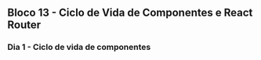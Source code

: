 ## Bloco 13 - Ciclo de Vida de Componentes e React Router

### Dia 1 - Ciclo de vida de componentes
